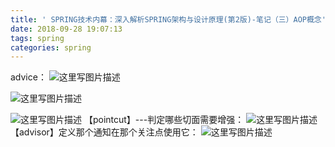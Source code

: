 ```yaml
---
title: ' SPRING技术内幕：深入解析SPRING架构与设计原理(第2版)-笔记（三）AOP概念'
date: 2018-09-28 19:07:13
tags: spring
categories: spring
---
```

advice：
![这里写图片描述](20150519214932869.png)

<!-- more -->
![这里写图片描述](20150519215014802.png)

![这里写图片描述](20150519215006717.png)
【pointcut】---判定哪些切面需要增强：
![这里写图片描述](20150519215116765.png)
【advisor】定义那个通知在那个关注点使用它：
![这里写图片描述](20150519215148620.png)
